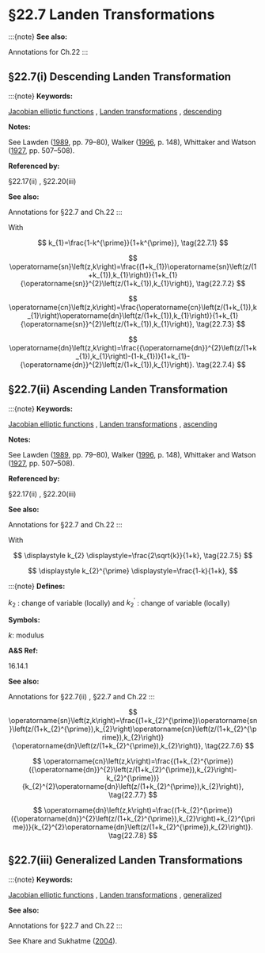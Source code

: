 # §22.7 Landen Transformations

:::{note}
**See also:**

Annotations for Ch.22
:::


## §22.7(i) Descending Landen Transformation

:::{note}
**Keywords:**

[Jacobian elliptic functions](http://dlmf.nist.gov/search/search?q=Jacobian%20elliptic%20functions) , [Landen transformations](http://dlmf.nist.gov/search/search?q=Landen%20transformations) , [descending](http://dlmf.nist.gov/search/search?q=descending)

**Notes:**

See Lawden ([1989](./bib/L.html#bib1385 "Elliptic Functions and Applications"), pp. 79–80), Walker ([1996](./bib/W.html#bib2359 "Elliptic Functions. A Constructive Approach"), p. 148), Whittaker and Watson ([1927](./bib/W.html#bib2404 "A Course of Modern Analysis"), pp. 507–508).

**Referenced by:**

§22.17(ii) , §22.20(iii)

**See also:**

Annotations for §22.7 and Ch.22
:::

With


<a id="E1"></a>
$$
k_{1}=\frac{1-k^{\prime}}{1+k^{\prime}}, \tag{22.7.1}
$$


<a id="E2"></a>
$$
\operatorname{sn}\left(z,k\right)=\frac{(1+k_{1})\operatorname{sn}\left(z/(1+k_{1}),k_{1}\right)}{1+k_{1}{\operatorname{sn}}^{2}\left(z/(1+k_{1}),k_{1}\right)}, \tag{22.7.2}
$$


<a id="E3"></a>
$$
\operatorname{cn}\left(z,k\right)=\frac{\operatorname{cn}\left(z/(1+k_{1}),k_{1}\right)\operatorname{dn}\left(z/(1+k_{1}),k_{1}\right)}{1+k_{1}{\operatorname{sn}}^{2}\left(z/(1+k_{1}),k_{1}\right)}, \tag{22.7.3}
$$


<a id="E4"></a>
$$
\operatorname{dn}\left(z,k\right)=\frac{{\operatorname{dn}}^{2}\left(z/(1+k_{1}),k_{1}\right)-(1-k_{1})}{1+k_{1}-{\operatorname{dn}}^{2}\left(z/(1+k_{1}),k_{1}\right)}. \tag{22.7.4}
$$


## §22.7(ii) Ascending Landen Transformation

:::{note}
**Keywords:**

[Jacobian elliptic functions](http://dlmf.nist.gov/search/search?q=Jacobian%20elliptic%20functions) , [Landen transformations](http://dlmf.nist.gov/search/search?q=Landen%20transformations) , [ascending](http://dlmf.nist.gov/search/search?q=ascending)

**Notes:**

See Lawden ([1989](./bib/L.html#bib1385 "Elliptic Functions and Applications"), pp. 79–80), Walker ([1996](./bib/W.html#bib2359 "Elliptic Functions. A Constructive Approach"), p. 148), Whittaker and Watson ([1927](./bib/W.html#bib2404 "A Course of Modern Analysis"), pp. 507–508).

**Referenced by:**

§22.17(ii) , §22.20(iii)

**See also:**

Annotations for §22.7 and Ch.22
:::

With

<a id="E5"></a>

<a id="Ex1"></a>
$$
\displaystyle k_{2} \displaystyle=\frac{2\sqrt{k}}{1+k}, \tag{22.7.5}
$$

<a id="Ex2"></a>
$$
\displaystyle k_{2}^{\prime} \displaystyle=\frac{1-k}{1+k},
$$

:::{note}
**Defines:**

$k_{2}$ : change of variable (locally) and $k_{2}^{\prime}$ : change of variable (locally)

**Symbols:**

$k$: modulus

**A&S Ref:**

16.14.1

**See also:**

Annotations for §22.7(ii) , §22.7 and Ch.22
:::


<a id="E6"></a>
$$
\operatorname{sn}\left(z,k\right)=\frac{(1+k_{2}^{\prime})\operatorname{sn}\left(z/(1+k_{2}^{\prime}),k_{2}\right)\operatorname{cn}\left(z/(1+k_{2}^{\prime}),k_{2}\right)}{\operatorname{dn}\left(z/(1+k_{2}^{\prime}),k_{2}\right)}, \tag{22.7.6}
$$


<a id="E7"></a>
$$
\operatorname{cn}\left(z,k\right)=\frac{(1+k_{2}^{\prime})({\operatorname{dn}}^{2}\left(z/(1+k_{2}^{\prime}),k_{2}\right)-k_{2}^{\prime})}{k_{2}^{2}\operatorname{dn}\left(z/(1+k_{2}^{\prime}),k_{2}\right)}, \tag{22.7.7}
$$


<a id="E8"></a>
$$
\operatorname{dn}\left(z,k\right)=\frac{(1-k_{2}^{\prime})({\operatorname{dn}}^{2}\left(z/(1+k_{2}^{\prime}),k_{2}\right)+k_{2}^{\prime})}{k_{2}^{2}\operatorname{dn}\left(z/(1+k_{2}^{\prime}),k_{2}\right)}. \tag{22.7.8}
$$


## §22.7(iii) Generalized Landen Transformations

:::{note}
**Keywords:**

[Jacobian elliptic functions](http://dlmf.nist.gov/search/search?q=Jacobian%20elliptic%20functions) , [Landen transformations](http://dlmf.nist.gov/search/search?q=Landen%20transformations) , [generalized](http://dlmf.nist.gov/search/search?q=generalized)

**See also:**

Annotations for §22.7 and Ch.22
:::

See Khare and Sukhatme ([2004](./bib/K.html#bib1265 "Connecting Jacobi elliptic functions with different modulus parameters")).
